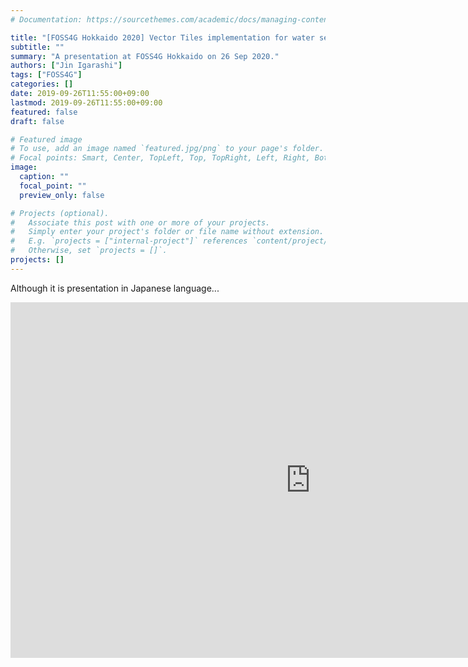 ```yaml
---
# Documentation: https://sourcethemes.com/academic/docs/managing-content/

title: "[FOSS4G Hokkaido 2020] Vector Tiles implementation for water services providers in Eastern Africa"
subtitle: ""
summary: "A presentation at FOSS4G Hokkaido on 26 Sep 2020."
authors: ["Jin Igarashi"]
tags: ["FOSS4G"]
categories: []
date: 2019-09-26T11:55:00+09:00
lastmod: 2019-09-26T11:55:00+09:00
featured: false
draft: false

# Featured image
# To use, add an image named `featured.jpg/png` to your page's folder.
# Focal points: Smart, Center, TopLeft, Top, TopRight, Left, Right, BottomLeft, Bottom, BottomRight.
image:
  caption: ""
  focal_point: ""
  preview_only: false

# Projects (optional).
#   Associate this post with one or more of your projects.
#   Simply enter your project's folder or file name without extension.
#   E.g. `projects = ["internal-project"]` references `content/project/deep-learning/index.md`.
#   Otherwise, set `projects = []`.
projects: []
---
```


Although it is presentation in Japanese language...

<iframe src="https://docs.google.com/presentation/d/e/2PACX-1vQRyhbW_jbsu7B0Xuta61O5jWLUAbMqbiakdIFflXJlFFkUSxnelSaMixwTW2SADlrcS2k6hrYQdW8G/embed?start=false&loop=false&delayms=3000" frameborder="0" width="960" height="569" allowfullscreen="true" mozallowfullscreen="true" webkitallowfullscreen="true"></iframe>

